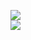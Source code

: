 [![](https://img.shields.io/badge/Made%20With-Github%20Spray-lightgrey.svg?style=for-the-badge&logo=github)](https://github.com/Annihil/github-spray#4344)  
[![](https://i.imgur.com/2DrTn0Z.gif)](https://github.com/Annihil/github-spray)